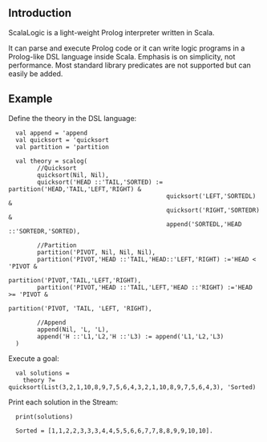 ## Introduction ##

ScalaLogic is a light-weight Prolog interpreter written in Scala.

It can parse and execute Prolog code or it can write logic programs in a Prolog-like DSL language inside Scala. Emphasis is on simplicity, not performance. Most standard library predicates are not supported but can easily be added.

## Example ##
Define the theory in the DSL language:
```
  val append = 'append
  val quicksort = 'quicksort
  val partition = 'partition
  
  val theory = scalog(
        //Quicksort
    	quicksort(Nil, Nil),
    	quicksort('HEAD ::'TAIL,'SORTED) := partition('HEAD,'TAIL,'LEFT,'RIGHT) &
                                    		quicksort('LEFT,'SORTEDL) &
                                    		quicksort('RIGHT,'SORTEDR) &
                                    		append('SORTEDL,'HEAD ::'SORTEDR,'SORTED),
        
        //Partition
        partition('PIVOT, Nil, Nil, Nil),
        partition('PIVOT,'HEAD ::'TAIL,'HEAD::'LEFT,'RIGHT) :='HEAD < 'PIVOT &
                                                         	   partition('PIVOT,'TAIL,'LEFT,'RIGHT),
        partition('PIVOT,'HEAD ::'TAIL,'LEFT,'HEAD ::'RIGHT) :='HEAD >= 'PIVOT &
                                                         	    partition('PIVOT, 'TAIL, 'LEFT, 'RIGHT),
        
        //Append
        append(Nil, 'L, 'L),
        append('H ::'L1,'L2,'H ::'L3) := append('L1,'L2,'L3)
  )
```

Execute a goal:
```
  val solutions = 
    theory ?= quicksort(List(3,2,1,10,8,9,7,5,6,4,3,2,1,10,8,9,7,5,6,4,3), 'Sorted)
```
Print each solution in the Stream:
```
  print(solutions)
```
```
  Sorted = [1,1,2,2,3,3,3,4,4,5,5,6,6,7,7,8,8,9,9,10,10].
```